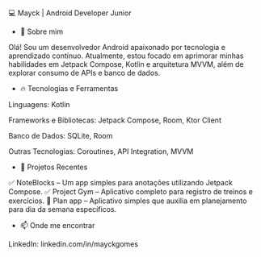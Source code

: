 💻 Mayck | Android Developer Junior

- 🚀 Sobre mim

Olá! Sou um desenvolvedor Android apaixonado por tecnologia e aprendizado contínuo. Atualmente, estou focado em aprimorar minhas habilidades em Jetpack Compose, Kotlin e arquitetura MVVM, além de explorar consumo de APIs e banco de dados.

- 🔥 Tecnologias e Ferramentas

Linguagens: Kotlin

Frameworks e Bibliotecas: Jetpack Compose, Room, Ktor Client

Banco de Dados: SQLite, Room

Outras Tecnologias: Coroutines, API Integration, MVVM


- 📌 Projetos Recentes

✅ NoteBlocks – Um app simples para anotações utilizando Jetpack Compose.
✅ Project Gym – Aplicativo completo para registro de treinos e exercícios.
🔄 Plan app – Aplicativo simples que auxilia em planejamento para dia da semana específicos.

- 📫 Onde me encontrar

LinkedIn: linkedin.com/in/mayckgomes
